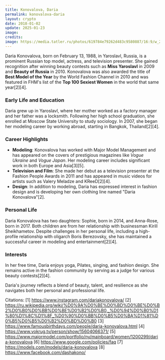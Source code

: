 ```yaml
---
title: Konovalova, Daria
permalink: konovalova-daria
layout: crypto
date: 2018-01-02
update: 2025-01-23
image:
credits:
image: https://media.tatler.ru/photos/619784e79262d483c9580887/16:9/w_2560%2Cc_limit/image-03-02-20-03-04-2-ok-4.jpg
---
```


Daria Konovalova, born on February 13, 1988, in Yaroslavl, Russia, is a prominent Russian top model, actress, and television presenter. She gained recognition after winning beauty contests such as **Miss Yaroslavl** in 2009 and **Beauty of Russia** in 2010. Konovalova was also awarded the title of **Best Model of the Year** by the World Fashion Channel in 2010 and was featured in FHM's list of the **Top 100 Sexiest Women** in the world that same year[2][4].

### Early Life and Education
Daria grew up in Yaroslavl, where her mother worked as a factory manager and her father was a locksmith. Following her high school graduation, she enrolled at Moscow State University to study sociology. In 2007, she began her modeling career by working abroad, starting in Bangkok, Thailand[2][4].

### Career Highlights
- **Modeling**: Konovalova has worked with Major Model Management and has appeared on the covers of prestigious magazines like *Vogue Ukraine* and *Vogue Japan*. Her modeling career includes significant work in both Europe and Asia[3][5].
- **Television and Film**: She made her debut as a television presenter at the Fashion People Awards in 2011 and has appeared in music videos for artists such as Valery Meladze and KReeD[2][4].
- **Design**: In addition to modeling, Daria has expressed interest in fashion design and is developing her own clothing line named "Daria Konovalova"[2].

### Personal Life
Daria Konovalova has two daughters: Sophie, born in 2014, and Anna-Rose, born in 2017. Both children are from her relationship with businessman Kirill Sheikhametov. Despite challenges in her personal life, including a high-profile relationship with oligarch Boris Berezovsky, she has maintained a successful career in modeling and entertainment[2][4].

### Interests
In her free time, Daria enjoys yoga, Pilates, singing, and fashion design. She remains active in the fashion community by serving as a judge for various beauty contests[2][4].

Daria's journey reflects a blend of beauty, talent, and resilience as she navigates both her personal and professional life.

Citations:
[1] https://www.instagram.com/dariakonovalova/
[2] https://ru.wikipedia.org/wiki/%D0%9A%D0%BE%D0%BD%D0%BE%D0%B2%D0%B0%D0%BB%D0%BE%D0%B2%D0%B0,_%D0%94%D0%B0%D1%80%D1%8C%D1%8F_%D0%90%D0%BB%D0%B5%D0%BA%D1%81%D0%B5%D0%B5%D0%B2%D0%BD%D0%B0
[3] https://www.famousbirthdays.com/people/daria-konovalova.html
[4] https://www.vokrug.tv/person/show/15604066371/
[5] https://www.majormodel.com/portfolio/ny/mainboard/women/1200299/daria-konovalova
[6] https://www.google.com/policies/faq
[7] https://models.com/models/daria-konovalova
[8] https://www.facebook.com/dashakono/

